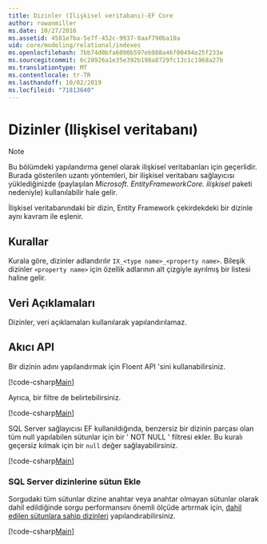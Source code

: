 ```yaml
---
title: Dizinler (Ilişkisel veritabanı)-EF Core
author: rowanmiller
ms.date: 10/27/2016
ms.assetid: 4581e7ba-5e7f-452c-9937-0aaf790ba10a
uid: core/modeling/relational/indexes
ms.openlocfilehash: 7bb74d0bfa6090b597eb988a46f00494e25f233e
ms.sourcegitcommit: 6c28926a1e35e392b198a8729fc13c1c1968a27b
ms.translationtype: MT
ms.contentlocale: tr-TR
ms.lasthandoff: 10/02/2019
ms.locfileid: "71813640"
---
```

# <a name="indexes-relational-database"></a>Dizinler (Ilişkisel veritabanı)

> [!NOTE]  
> Bu bölümdeki yapılandırma genel olarak ilişkisel veritabanları için geçerlidir. Burada gösterilen uzantı yöntemleri, bir ilişkisel veritabanı sağlayıcısı yüklediğinizde (paylaşılan *Microsoft. EntityFrameworkCore. ilişkisel* paketi nedeniyle) kullanılabilir hale gelir.

İlişkisel veritabanındaki bir dizin, Entity Framework çekirdekdeki bir dizinle aynı kavram ile eşlenir.

## <a name="conventions"></a>Kurallar

Kurala göre, dizinler adlandırılır `IX_<type name>_<property name>`. Bileşik dizinler `<property name>` için özellik adlarının alt çizgiyle ayrılmış bir listesi haline gelir.

## <a name="data-annotations"></a>Veri Açıklamaları

Dizinler, veri açıklamaları kullanılarak yapılandırılamaz.

## <a name="fluent-api"></a>Akıcı API

Bir dizinin adını yapılandırmak için Floent API 'sini kullanabilirsiniz.

[!code-csharp[Main](../../../../samples/core/Modeling/FluentAPI/Relational/IndexName.cs?name=Model&highlight=9)]

Ayrıca, bir filtre de belirtebilirsiniz.

[!code-csharp[Main](../../../../samples/core/Modeling/FluentAPI/Relational/IndexFilter.cs?name=Model&highlight=9)]

SQL Server sağlayıcısı EF kullanıldığında, benzersiz bir dizinin parçası olan tüm null yapılabilen sütunlar için bir ' NOT NULL ' filtresi ekler. Bu kuralı geçersiz kılmak için bir `null` değer sağlayabilirsiniz.

[!code-csharp[Main](../../../../samples/core/Modeling/FluentAPI/Relational/IndexNoFilter.cs?name=Model&highlight=10)]

### <a name="include-columns-in-sql-server-indexes"></a>SQL Server dizinlerine sütun Ekle

Sorgudaki tüm sütunlar dizine anahtar veya anahtar olmayan sütunlar olarak dahil edildiğinde sorgu performansını önemli ölçüde artırmak için, [dahil edilen sütunlara sahip dizinleri](https://docs.microsoft.com/sql/relational-databases/indexes/create-indexes-with-included-columns) yapılandırabilirsiniz.

[!code-csharp[Main](../../../../samples/core/Modeling/FluentAPI/Relational/ForSqlServerHasIndex.cs?name=Model)]
